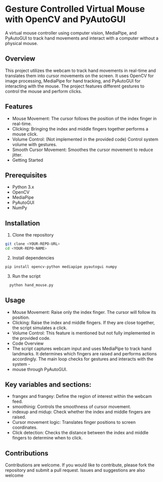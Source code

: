 # Gesture Controlled Virtual Mouse with OpenCV and PyAutoGUI
A virtual mouse controller using computer vision, MediaPipe, and PyAutoGUI to track hand movements and interact with a computer without a physical mouse.

## Overview
This project utilizes the webcam to track hand movements in real-time and translates them into cursor movements on the screen. It uses OpenCV for image processing, MediaPipe for hand tracking, and PyAutoGUI for interacting with the mouse. The project features different gestures to control the mouse and perform clicks.

## Features
- Mouse Movement: The cursor follows the position of the index finger in real-time.
- Clicking: Bringing the index and middle fingers together performs a mouse click.
- Volume Control: (Not implemented in the provided code) Control system volume with gestures.
- Smooth Cursor Movement: Smoothes the cursor movement to reduce jitter.
- Getting Started

## Prerequisites
- Python 3.x
- OpenCV
- MediaPipe
- PyAutoGUI
- NumPy

## Installation

1. Clone the repository
```bash
git clone <YOUR-REPO-URL>
cd <YOUR-REPO-NAME>
```
2. Install dependencies
```bash
pip install opencv-python mediapipe pyautogui numpy 
```
3. Run the script
 ```bash
   python hand_mouse.py
```

## Usage
- Mouse Movement: Raise only the index finger. The cursor will follow its position.
- Clicking: Raise the index and middle fingers. If they are close together, the script simulates a click.
- Volume Control: This feature is mentioned but not fully implemented in the provided code.
- Code Overview
- The script captures webcam input and uses MediaPipe to track hand landmarks. It determines which fingers are raised and performs actions accordingly. The main loop checks for gestures and interacts with the system - 
- mouse through PyAutoGUI.

## Key variables and sections:

- frangex and frangey: Define the region of interest within the webcam feed.
- smoothinig: Controls the smoothness of cursor movement.
-    indexup and midup: Check whether the index and middle fingers are raised.
  -   Cursor movement logic: Translates finger positions to screen coordinates.
  -  Click detection: Checks the distance between the index and middle fingers to determine when to click.
## Contributions
Contributions are welcome. If you would like to contribute, please fork the repository and submit a pull request. Issues and suggestions are also welcome
